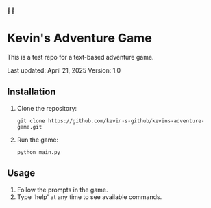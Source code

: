 🌈🌈
# Kevin's Adventure Game

This is a test repo for a text-based adventure game.

Last updated: April 21, 2025
Version: 1.0

## Installation

1. Clone the repository:
   ```
   git clone https://github.com/kevin-s-github/kevins-adventure-game.git
   ```

2. Run the game:
   ```
   python main.py
   ```

## Usage

1. Follow the prompts in the game.
2. Type 'help' at any time to see available commands.
